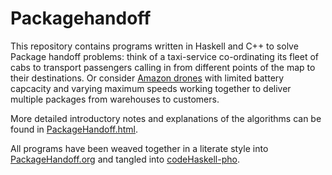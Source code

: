 # Packagehandoff

This repository contains programs written in Haskell and C++ to solve Package handoff problems: think of a taxi-service co-ordinating its fleet of cabs to transport passengers calling in from different points of the map to their destinations. Or consider [Amazon drones](https://www.youtube.com/watch?v=gFj5SCdSYQg) with limited battery capcacity and varying maximum speeds working together to deliver multiple packages from warehouses to customers.

More detailed introductory notes and explanations of the algorithms can be found in 
[PackageHandoff.html](https://github.com/gtelang/packagehandoff/blob/master/PackageHandoff.html).  

All programs have been weaved together in a literate style into
[PackageHandoff.org](https://github.com/gtelang/packagehandoff/blob/master/PackageHandoff.org) and tangled into [codeHaskell-pho](https://github.com/gtelang/packagehandoff/tree/master/codeHaskell-pho). 

